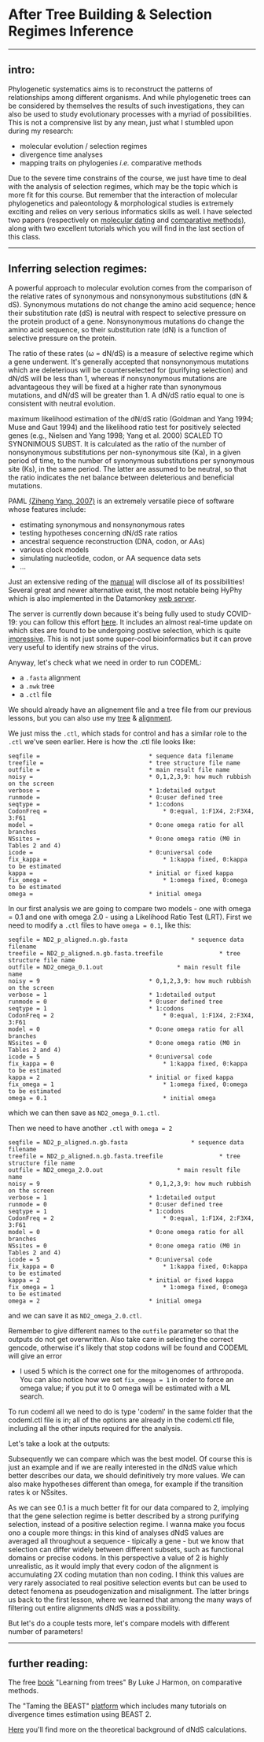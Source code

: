 # After Tree Building & Selection Regimes Inference



 
---




## intro: 

Phylogenetic systematics aims is to reconstruct the patterns of relationships among different organisms. 
And while phylogenetic trees can be considered by themselves the results of such investigations, they can also be
used to study evolutionary processes with a myriad of possibilities. This is not a comprensive list by any mean, 
just what I stumbled upon during my research:

* molecular evolution / selection regimes
* divergence time analyses
* mapping traits on phylogenies _i.e._ comparative methods

Due to the severe time constrains of the course, we just have time to deal with the analysis of selection regimes,
which may be the topic which is more fit for this course. But remember that the interaction of
molecular phylogenetics and paleontology & morphological studies is extremely exciting and
relies on very serious informatics skills as well. I have selected two papers (respectively on
[molecular dating](https://doi.org/10.1111/brv.12390) and [comparative methods]()), 
along with two excellent tutorials which you will find in the last section of this class.




---




## Inferring selection regimes: 

A powerful approach to molecular evolution comes from the comparison of 
the relative rates of synonymous and nonsynonymous substitutions (dN & dS).
Synonymous mutations do not change the amino acid sequence; hence their substitution rate (dS) is neutral 
with respect to selective pressure on the protein product of a gene.
Nonsynonymous mutations do change the amino acid sequence, so their substitution rate (dN) is a
function of selective pressure on the protein. 

The ratio of these rates (ω = dN/dS) is a measure of selective regime which a gene underwent. 
It's generally accepted that nonsynonymous mutations which are deleterious will be counterselected for
(purifying selection) and dN/dS will be less than 1, whereas if nonsynonymous mutations
are advantageous they will be fixed at a higher rate than synonymous mutations, and dN/dS will
be greater than 1. A dN/dS ratio equal to one is consistent with neutral evolution.


 maximum
likelihood estimation of the dN/dS ratio (Goldman and Yang 1994; Muse and Gaut 1994) and the
likelihood ratio test for positively selected genes (e.g., Nielsen and Yang 1998; Yang et al. 2000)
SCALED TO SYNONIMOUS SUBST.  It is calculated as the ratio of the number of nonsynonymous substitutions per non-synonymous site (Ka), in a given period of time, to the number of synonymous substitutions per synonymous site (Ks), in the same period. The latter are assumed to be neutral, so that the ratio indicates the net balance between deleterious and beneficial mutations. 



PAML [(Ziheng Yang, 2007)](https://academic.oup.com/mbe/article/24/8/1586/1103731) 
is an extremely versatile piece of software whose features include:

* estimating synonymous and nonsynonymous rates
* testing hypotheses concerning dN/dS rate ratios
* ancestral sequence reconstruction (DNA, codon, or AAs)
* various clock models
* simulating nucleotide, codon, or AA sequence data sets
* ...

Just an extensive reding of the [manual](http://abacus.gene.ucl.ac.uk/software/pamlDOC.pdf) will disclose all
of its possibilities! Several great and newer alternative exist, the most notable being HyPhy which is also
implemented in the Datamonkey [web server](https://www.datamonkey.org/).

The server is currently down because it's being fully used to study COVID-19: you can follow this effort [here](http://covid19.datamonkey.org/).
It includes an almost real-time update on which sites are found to be undergoing postive selection, which is quite [impressive](https://observablehq.com/@spond/natural-selection-analysis-of-sars-cov-2-covid-19).
This is not just some super-cool bioinformatics but it can prove very useful to identify new strains of the virus.


Anyway, let's check what we need in order to run CODEML:

* a ```.fasta``` alignment
* a ```.nwk``` tree
* a ```.ctl``` file 


We should already have an alignement file and a tree file from our previous lessons, 
but you can also use my [tree](https://github.com/for-giobbe/phy/blob/master/examples/ND2_p_aligned.n.gb.fasta.treefile) & [alignment](https://github.com/for-giobbe/phy/blob/master/examples/ND2_p_aligned.n.gb.fasta).


We just miss the ```.ctl```, which stads for control and has a similar role to the ```.ctl``` we've seen earlier.
Here is how the .ctl file looks like:

```
seqfile = 								* sequence data filename
treefile = 								* tree structure file name
outfile = 								* main result file name
noisy = 								* 0,1,2,3,9: how much rubbish on the screen
verbose = 								* 1:detailed output
runmode = 								* 0:user defined tree
seqtype = 								* 1:codons
CodonFreq = 								* 0:equal, 1:F1X4, 2:F3X4, 3:F61
model = 								* 0:one omega ratio for all branches
NSsites = 								* 0:one omega ratio (M0 in Tables 2 and 4)
icode = 								* 0:universal code
fix_kappa = 								* 1:kappa fixed, 0:kappa to be estimated
kappa = 								* initial or fixed kappa
fix_omega = 								* 1:omega fixed, 0:omega to be estimated
omega =  								* initial omega
 ```

In our first analysis we are going to compare two models -
one with omega = 0.1 and one with omega 2.0 - using a Likelihood Ratio Test (LRT). 
First we need to modify a ```.ctl``` files to have ```omega = 0.1```, like this:


```
seqfile = ND2_p_aligned.n.gb.fasta					* sequence data filename
treefile = ND2_p_aligned.n.gb.fasta.treefile				* tree structure file name
outfile = ND2_omega_0.1.out						* main result file name
noisy = 9								* 0,1,2,3,9: how much rubbish on the screen
verbose = 1								* 1:detailed output
runmode = 0								* 0:user defined tree
seqtype = 1								* 1:codons
CodonFreq = 2								* 0:equal, 1:F1X4, 2:F3X4, 3:F61
model = 0								* 0:one omega ratio for all branches
NSsites = 0								* 0:one omega ratio (M0 in Tables 2 and 4)
icode = 5								* 0:universal code
fix_kappa = 0								* 1:kappa fixed, 0:kappa to be estimated
kappa = 2								* initial or fixed kappa
fix_omega = 1								* 1:omega fixed, 0:omega to be estimated
omega = 0.1 								* initial omega
```

which we can then save as ```ND2_omega_0.1.ctl```.

 
Then we need to have another ```.ctl``` with ```omega = 2```     

 
```
seqfile = ND2_p_aligned.n.gb.fasta					* sequence data filename
treefile = ND2_p_aligned.n.gb.fasta.treefile				* tree structure file name
outfile = ND2_omega_2.0.out						* main result file name
noisy = 9								* 0,1,2,3,9: how much rubbish on the screen
verbose = 1								* 1:detailed output
runmode = 0								* 0:user defined tree
seqtype = 1								* 1:codons
CodonFreq = 2								* 0:equal, 1:F1X4, 2:F3X4, 3:F61
model = 0								* 0:one omega ratio for all branches
NSsites = 0								* 0:one omega ratio (M0 in Tables 2 and 4)
icode = 5								* 0:universal code
fix_kappa = 0								* 1:kappa fixed, 0:kappa to be estimated
kappa = 2								* initial or fixed kappa
fix_omega = 1								* 1:omega fixed, 0:omega to be estimated
omega = 2 								* initial omega
```
 
and we can save it as ```ND2_omega_2.0.ctl```.

Remember to give different names to the ```outfile``` parameter so that the outputs do not get overwritten. 
Also take care in selecting the correct gencode, otherwise it's likely that stop codons will be found and CODEML will give an error 
- I used 5 which is the correct one for the mitogenomes of arthropoda.
You can also notice how we set ```fix_omega = 1``` in order to force an omega value; 
if you put it to 0 omega will be estimated with a ML search.



To run codeml all we need to do is type 'codeml' in the same folder that the codeml.ctl file is in;
all of the options are already in the codeml.ctl file, including all the other inputs required for the analysis. 

Let's take a look at the outputs:



Subsequently we can compare which was the best model. Of course this is just an example and
if we are really interested in the dNdS value which better describes our data, we should definitively
try more values. We can also make hypotheses different than omega, for example if the 
transition rates k or NSsites.


As we can see 0.1 is a much better fit for our data compared to 2, implying that the gene selection regime 
is better described by a strong purifying selection, instead of a positive selection regime. I wanna make you
focus ono a couple more things: in this kind of analyses dNdS values are averaged all throughout a sequence -
tipically a gene - but we know that selection can differ widely between different subsets, such as
functional domains or precise codons. In this perspective a value of 2 is highly unrealistic, as it would 
imply that every codon of the alignment is accumulating 2X coding mutation than non coding. I think
this values are very rarely associated to real positive selection events but can be used to detect
fenomena as pseudogenization and misalignment. The latter brings us back to the first lesson, where 
we learned that among the many ways of filtering out entire alignments dNdS was a possibility.


But let's do a couple tests more, let's compare models with different number of parameters!





---




## further reading: 

The free [book](https://lukejharmon.github.io/pcm/) "Learning from trees" By Luke J Harmon, on comparative methods.

The "Taming the BEAST" [platform](https://taming-the-beast.org/) which includes many tutorials on divergence times estimation using BEAST 2.

[Here](http://evomicsorg.wpengine.netdna-cdn.com/wp-content/uploads/2011/08/bielawski_paml_review.pdf) you'll find more on the theoretical background of dNdS calculations. 
